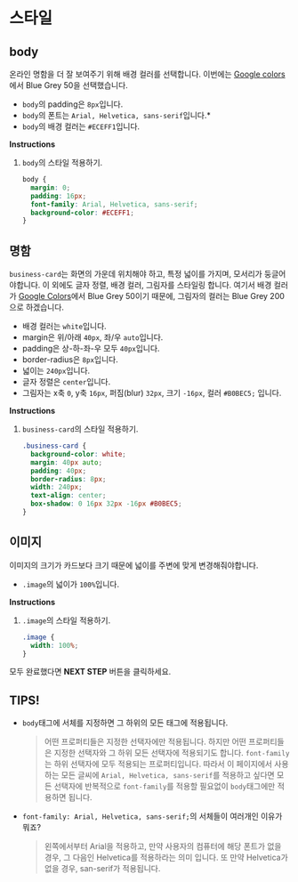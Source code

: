 # 스타일
## body 
온라인 명함을 더 잘 보여주기 위해 배경 컬러를 선택합니다. 이번에는 [Google colors][1]에서 Blue Grey 50을 선택했습니다.
* `body`의 padding은 `8px`입니다. 
* `body`의 폰트는 `Arial, Helvetica, sans-serif`입니다.* 
* `body`의 배경 컬러는 `#ECEFF1`입니다.

**Instructions**
1. `body`의 스타일 적용하기. 
    ```css
    body {
      margin: 0;
      padding: 16px;
      font-family: Arial, Helvetica, sans-serif;
      background-color: #ECEFF1;
    }
    ```



## 명함
`business-card`는 화면의 가운데 위치해야 하고, 특정 넓이를 가지며, 모서리가 둥글어야합니다. 이 외에도 글자 정렬, 배경 컬러, 그림자를 스타일링 합니다. 여기서 배경 컬러가 [Google Colors][1]에서 Blue Grey 50이기 때문에, 그림자의 컬러는 Blue Grey 200으로 하겠습니다. 
* 배경 컬러는 `white`입니다.
* margin은 위/아래 `40px`, 좌/우 `auto`입니다.
* padding은 상-하-좌-우 모두 `40px`입니다.
* border-radius은 `8px`입니다.
* 넓이는 `240px`입니다. 
* 글자 정렬은 `center`입니다.
* 그림자는 x축 `0`, y축 `16px`, 퍼짐(blur) `32px`, 크기 `-16px`, 컬러 `#B0BEC5;` 입니다.

**Instructions**
1. `business-card`의 스타일 적용하기.
    ```css
    .business-card {
      background-color: white;
      margin: 40px auto;
      padding: 40px;
      border-radius: 8px;
      width: 240px;
      text-align: center;
      box-shadow: 0 16px 32px -16px #B0BEC5;
    }
    ```



## 이미지
이미지의 크기가 카드보다 크기 때문에 넓이를 주변에 맞게 변경해줘야합니다. 
* `.image`의 넓이가 `100%`입니다.

**Instructions**
1. `.image`의 스타일 적용하기.
    ```css
    .image {
      width: 100%;
    }
    ```
    
    
    
모두 완료했다면 **NEXT STEP** 버튼을 클릭하세요.



## TIPS! 
* `body`태그에 서체를 지정하면 그 하위의 모든 태그에 적용됩니다.
    > 어떤 프로퍼티들은 지정한 선택자에만 적용됩니다. 하지만 어떤 프로퍼티들은 지정한 선택자와 그 하위 모든 선택자에 적용되기도 합니다. `font-family`는 하위 선택자에 모두 적용되는 프로퍼티입니다. 따라서 이 페이지에서 사용하는 모든 글씨에 `Arial, Helvetica, sans-serif`를 적용하고 싶다면 모든 선택자에 반복적으로 `font-family`를 적용할 필요없이 `body`태그에만 적용하면 됩니다.     
* `font-family: Arial, Helvetica, sans-serif;`의 서체들이 여러개인 이유가 뭐죠?
    > 왼쪽에서부터 Arial을 적용하고, 만약 사용자의 컴퓨터에 해당 폰트가 없을 경우, 그 다음인 Helvetica를 적용하라는 의미 입니다. 또 만약 Helvetica가 없을 경우, san-serif가 적용됩니다.

[1]: https://material.io/design/color/#color-usage-palettes

